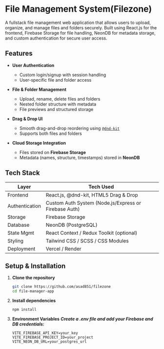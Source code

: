 # File Management System(Filezone)

A fullstack file management web application that allows users to upload, organize, and manage files and folders securely. Built using React.js for the frontend, Firebase Storage for file handling, NeonDB for metadata storage, and custom authentication for secure user access.

## Features

- **User Authentication**

  - Custom login/signup with session handling
  - User-specific file and folder access

- **File & Folder Management**

  - Upload, rename, delete files and folders
  - Nested folder structure with metadata
  - File previews and structured storage

- **Drag & Drop UI**

  - Smooth drag-and-drop reordering using [`@dnd-kit`](https://github.com/clauderic/dnd-kit)
  - Supports both files and folders

- **Cloud Storage Integration**
  - Files stored on **Firebase Storage**
  - Metadata (names, structure, timestamps) stored in **NeonDB**

## Tech Stack

| Layer          | Tech Used                                             |
| -------------- | ----------------------------------------------------- |
| Frontend       | React.js, @dnd-kit, HTML5 Drag & Drop                 |
| Authentication | Custom Auth System (Node.js/Express or Firebase Auth) |
| Storage        | Firebase Storage                                      |
| Database       | NeonDB (PostgreSQL)                                   |
| State Mgmt     | React Context / Redux Toolkit (optional)              |
| Styling        | Tailwind CSS / SCSS / CSS Modules                     |
| Deployment     | Vercel / Render                                       |

## Setup & Installation

1. **Clone the repository**

   ```bash
   git clone https://github.com/asad851/filezone
   cd file-manager-app

   ```

2. **Install dependencies**

   ```bash
   npm install

   ```

3. **Environment Variables**
   **_Create a .env file and add your Firebase and DB credentials:_**
   ```.env
   VITE_FIREBASE_API_KEY=your_key
   VITE_FIREBASE_PROJECT_ID=your_project
   VITE_NEON_DB_URL=your_postgres_url
   ```
